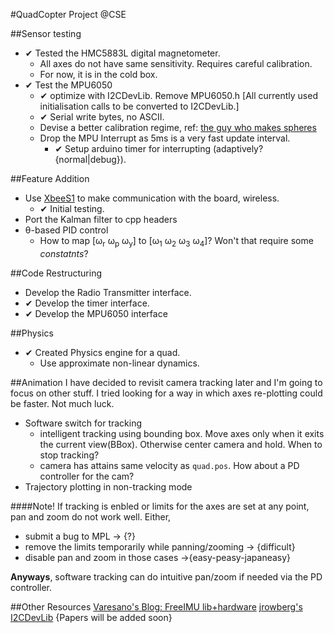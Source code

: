 #QuadCopter Project @CSE

##Sensor testing
* ✔ Tested the HMC5883L digital magnetometer.
    - All axes do not have same sensitivity. Requires careful calibration.
    - For now, it is in the cold box.
* ✔ Test the MPU6050
    - ✔ optimize with I2CDevLib. Remove MPU6050.h [All currently used initialisation calls to be converted to I2CDevLib.]
    - ✔ Serial write bytes, no ASCII.
    - Devise a better calibration regime, ref: [the guy who makes spheres](http://www.varesano.net/blog/fabio/freeimu-gui-now-making-nice-3d-spheres)
    - Drop the MPU Interrupt as 5ms is a very fast update interval.
        + ✔ Setup arduino timer for interrupting (adaptively? {normal|debug}).

##Feature Addition
* Use [XbeeS1](http://www.digi.com/support/productdetail?pid=3430&osvid=0&type=documentation) to make communication with the board, wireless.
    + ✔ Initial testing.
* Port the Kalman filter to cpp headers
* θ-based PID control
  -  How to map [ω<sub>r</sub> ω<sub>p</sub> ω<sub>y</sub>] to [ω<sub>1</sub> ω<sub>2</sub> ω<sub>3</sub> ω<sub>4</sub>]? Won't that require some *constatnts*?

##Code Restructuring
* Develop the Radio Transmitter interface.
* ✔ Develop the timer interface.
* ✔ Develop the MPU6050 interface

##Physics
* ✔ Created Physics engine for a quad.
    - Use approximate non-linear dynamics.

##Animation
I have decided to revisit camera tracking later and I'm going to focus on other stuff. I tried looking for a way in which axes re-plotting could be faster. Not much luck.
* Software switch for tracking
    - intelligent tracking using bounding box. Move axes only when it exits the current view(BBox). Otherwise center camera and hold. When to stop tracking?
    - camera has attains same velocity as `quad.pos`. How about a PD controller for the cam?
* Trajectory plotting in non-tracking mode

####Note!
If tracking is enbled or limits for the axes are set at any point, pan and zoom do not work well. Either,

* submit a bug to MPL -> {?}
* remove the limits temporarily while panning/zooming -> {difficult}
* disable pan and zoom in those cases ->{easy-peasy-japaneasy}

**Anyways**, software tracking can do intuitive pan/zoom if needed via the PD controller.

##Other Resources
[Varesano's Blog: FreeIMU lib+hardware](http://www.varesano.net/projects/hardware/FreeIMU)
[jrowberg's I2CDevLib](https://github.com/jrowberg/i2cdevlib)
{Papers will be added soon}